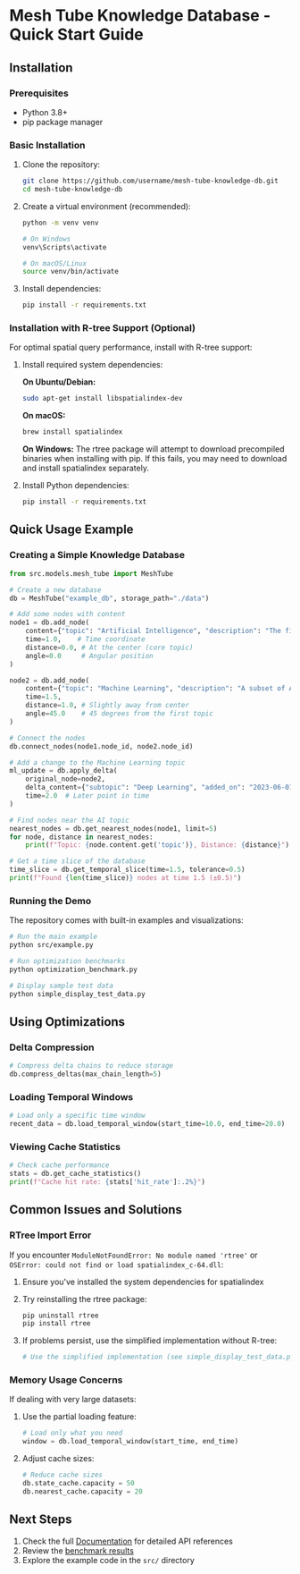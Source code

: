 # Mesh Tube Knowledge Database - Quick Start Guide

## Installation

### Prerequisites

- Python 3.8+
- pip package manager

### Basic Installation

1. Clone the repository:
   ```bash
   git clone https://github.com/username/mesh-tube-knowledge-db.git
   cd mesh-tube-knowledge-db
   ```

2. Create a virtual environment (recommended):
   ```bash
   python -m venv venv
   
   # On Windows
   venv\Scripts\activate
   
   # On macOS/Linux
   source venv/bin/activate
   ```

3. Install dependencies:
   ```bash
   pip install -r requirements.txt
   ```

### Installation with R-tree Support (Optional)

For optimal spatial query performance, install with R-tree support:

1. Install required system dependencies:

   **On Ubuntu/Debian:**
   ```bash
   sudo apt-get install libspatialindex-dev
   ```

   **On macOS:**
   ```bash
   brew install spatialindex
   ```

   **On Windows:**
   The rtree package will attempt to download precompiled binaries when installing with pip.
   If this fails, you may need to download and install spatialindex separately.

2. Install Python dependencies:
   ```bash
   pip install -r requirements.txt
   ```

## Quick Usage Example

### Creating a Simple Knowledge Database

```python
from src.models.mesh_tube import MeshTube

# Create a new database
db = MeshTube("example_db", storage_path="./data")

# Add some nodes with content
node1 = db.add_node(
    content={"topic": "Artificial Intelligence", "description": "The field of AI research"},
    time=1.0,    # Time coordinate
    distance=0.0, # At the center (core topic)
    angle=0.0     # Angular position
)

node2 = db.add_node(
    content={"topic": "Machine Learning", "description": "A subset of AI focusing on learning from data"},
    time=1.5,
    distance=1.0, # Slightly away from center
    angle=45.0    # 45 degrees from the first topic
)

# Connect the nodes
db.connect_nodes(node1.node_id, node2.node_id)

# Add a change to the Machine Learning topic
ml_update = db.apply_delta(
    original_node=node2,
    delta_content={"subtopic": "Deep Learning", "added_on": "2023-06-01"},
    time=2.0  # Later point in time
)

# Find nodes near the AI topic
nearest_nodes = db.get_nearest_nodes(node1, limit=5)
for node, distance in nearest_nodes:
    print(f"Topic: {node.content.get('topic')}, Distance: {distance}")

# Get a time slice of the database
time_slice = db.get_temporal_slice(time=1.5, tolerance=0.5)
print(f"Found {len(time_slice)} nodes at time 1.5 (±0.5)")
```

### Running the Demo

The repository comes with built-in examples and visualizations:

```bash
# Run the main example
python src/example.py

# Run optimization benchmarks
python optimization_benchmark.py

# Display sample test data
python simple_display_test_data.py
```

## Using Optimizations

### Delta Compression

```python
# Compress delta chains to reduce storage
db.compress_deltas(max_chain_length=5)
```

### Loading Temporal Windows

```python
# Load only a specific time window
recent_data = db.load_temporal_window(start_time=10.0, end_time=20.0)
```

### Viewing Cache Statistics

```python
# Check cache performance
stats = db.get_cache_statistics()
print(f"Cache hit rate: {stats['hit_rate']:.2%}")
```

## Common Issues and Solutions

### RTree Import Error

If you encounter `ModuleNotFoundError: No module named 'rtree'` or `OSError: could not find or load spatialindex_c-64.dll`:

1. Ensure you've installed the system dependencies for spatialindex
2. Try reinstalling the rtree package:
   ```bash
   pip uninstall rtree
   pip install rtree
   ```

3. If problems persist, use the simplified implementation without R-tree:
   ```python
   # Use the simplified implementation (see simple_display_test_data.py)
   ```

### Memory Usage Concerns

If dealing with very large datasets:

1. Use the partial loading feature:
   ```python
   # Load only what you need
   window = db.load_temporal_window(start_time, end_time)
   ```

2. Adjust cache sizes:
   ```python
   # Reduce cache sizes
   db.state_cache.capacity = 50
   db.nearest_cache.capacity = 20
   ```

## Next Steps

1. Check the full [Documentation](DOCUMENTATION.md) for detailed API references
2. Review the [benchmark results](optimization_benchmark_results.png)
3. Explore the example code in the `src/` directory 